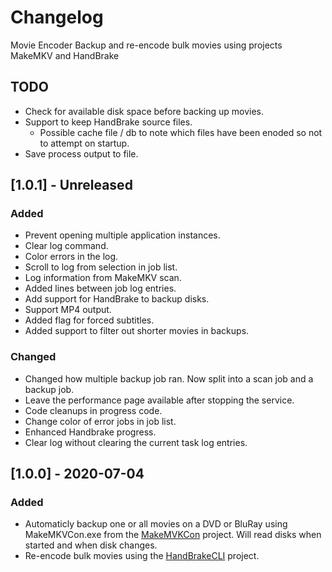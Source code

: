 # Changelog
Movie Encoder
Backup and re-encode bulk movies using projects MakeMKV and HandBrake

## TODO
- Check for available disk space before backing up movies.
- Support to keep HandBrake source files.
  - Possible cache file / db to note which files have been enoded so not to attempt on startup.
- Save process output to file.

## [1.0.1] - Unreleased
### Added
- Prevent opening multiple application instances.
- Clear log command.
- Color errors in the log.
- Scroll to log from selection in job list.
- Log information from MakeMKV scan.
- Added lines between job log entries.
- Add support for HandBrake to backup disks.
- Support MP4 output.
- Added flag for forced subtitles.
- Added support to filter out shorter movies in backups.

### Changed
- Changed how multiple backup job ran. Now split into a scan job and a backup job.
- Leave the performance page available after stopping the service.
- Code cleanups in progress code.
- Change color of error jobs in job list.
- Enhanced Handbrake progress.
- Clear log without clearing the current task log entries.

## [1.0.0] - 2020-07-04
### Added
- Automaticly backup one or all movies on a DVD or BluRay using MakeMKVCon.exe from the [MakeMVKCon](https://www.makemkv.com) project. 
  Will read disks when started and when disk changes.
- Re-encode bulk movies using the [HandBrakeCLI](https://handbrake.fr/) project.
